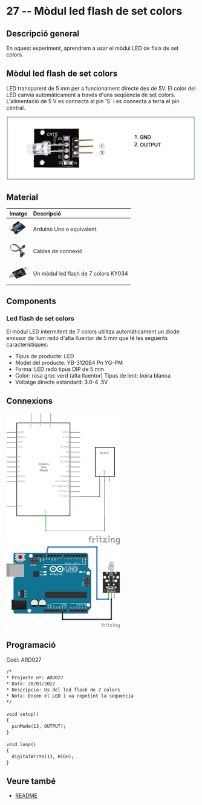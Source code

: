 # 27 -- Mòdul led flash de set colors

## Descripció general

En aquest experiment, aprendrem a usar el mòdul LED de flaix de set
colors.

## Mòdul led flash de set colors

LED transparent de 5 mm per a funcionament directe des de 5V. El color
del LED canvia automàticament a través d\'una seqüència de set colors.
L'alimentació de 5 V es connecta al pin \'S\' i es connecta a terra el
pin central.

![Pins del mòdul KY-034](../imatges/ard/ard_27_01.png)

## Material

|                               Imatge                               | Descripció                           |
| :----------------------------------------------------------------: | :----------------------------------- |
| <img src="./../imatges/mat/mat_unor3.png" width="50" height="50">  | Arduino Uno o equivalent.            |
| <img src="./../imatges/mat/mat_cables.png" width="50" height="50"> | Cables de connexió                   |
| <img src="./../imatges/mat/mat_KY-034.png" width="50" height="50"> | Un mòdul led flash de 7 colors KY034 |

## Components

### Led flash de set colors

El mòdul LED intermitent de 7 colors utilitza automàticament un díode
emissor de llum redó d\'alta lluentor de 5 mm que té les següents
característiques:

- Tipus de producte: LED
- Model del producte: YB-3120B4 Pn YG-PM
- Forma: LED redó tipus DIP de 5 mm
- Color: rosa groc verd (alta lluentor) Tipus de lent: boira blanca
- Voltatge directe estàndard: 3.0-4 .5V

## Connexions

![Esquema elèctric mòdul KY-034](../imatges/ard/ard_27_02.png)
![Cablejat mòdul KY-034](../imatges/ard/ard_27_03.png)

## Programació

Codi: ARD027

```Arduino
/*
* Projecte nº: ARD027
* Data: 20/01/2022
* Descripcio: Us del led flash de 7 colors
* Nota: Encen el LED i va repetint la sequencia
*/

void setup()
{
  pinMode(13, OUTPUT);
}

void loop()
{
  digitalWrite(13, HIGH);
}
```

## Veure també

- [README](../README.md)
